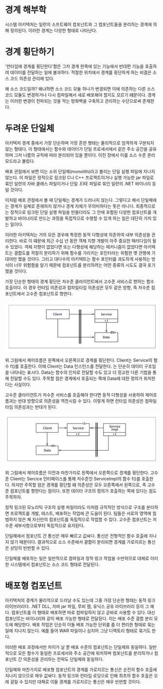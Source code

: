 # **경계 해부학**  
시스템 아키텍처는 일련의 소프트웨어 컴포넌트와 그 컴포넌트들을 분리하는 경계에 의해 정의된다. 이러한 경계는 다양한 형태로 나타난다.  
  
# **경계 횡단하기**  
'런타임에 경계를 횡단한다'함은 그저 경계 한쪽에 있는 기능에서 반대편 기능을 호출하여 데이터를 전달하는 일에 불과하다. 적절한 위치에서 경계를 횡단하게 
하는 비결은 소스 코드 의존성 관리에 있다.  
  
왜 소스 코드일까? 왜냐하면 소스 코드 모듈 하나가 변경되면 이에 의존하는 다른 소스 코드 모듈도 변경하거나 다시 컴파일해서 새로 배포해야 할지도 
모르기 떄문이다. 경계는 이러한 변경이 전파되는 것을 막는 방화벽을 구축하고 관리하는 수단으로써 존재한다.  
  
# **두려운 단일체**  
아키텍처 경계 중에서 가장 단순하며 가장 흔한 형태는 물리적으로 엄격하게 구분되지 않는 형태다. 이 형태에서는 함수와 데이터가 단일 프로세서에서 같은 
주소 공간을 공유하며 그저 나름의 규칙에 따라 분리되어 있을 뿐이다. 이전 장에서 이를 소스 수준 분리 모드라고 불렀다.  
  
배포 관점에서 보면 이는 소위 단일체(monolith)라고 불리는 단일 실행 파일에 지나지 않는다. 이 파일은 정적으로 링크된 C나 C++ 프로젝트이거나 실행 
가능한 jar 파일로 묶인 일련의 자바 클래스 파일이거나 단일 .EXE 파일로 묶인 일련의 .NET 바이너리 등일 것이다.  
  
이처럼 배포 관점에서 볼 때 단일체는 경계가 드러나지 않는다. 그렇다고 해서 단일체에는 경계가 실제로 존재하지 않거나 경계 자체가 무의미하다는 뜻은 
아니다. 최종적으로는 정적으로 링크된 단일 실행 파일을 만들더라도 그 안에 포함된 다양한 컴포넌트를 개발하고 바이너리로 만드는 과정을 독립적으로 
수행할 수 있게 하는 일은 대단히 가치 있는 일이다.  
  
이러한 아키텍처는 거의 모든 경우에 특정한 동적 다형성에 의존하여 내부 의존성을 관리한다. 바로 이 떄문에 최근 수십 년 동안 객체 지향 개발이 아주 
중요한 패러다임이 될 수 있었다. 객체 지향이 없었다면 또는 다형성에 해당하는 메커니즘이 없었다면 아키텍트는 결합도를 적절히 분리하기 위해 함수를 가리키는 
포인터라는 위험한 옛 관행에 기대야만 했을 것이다. 그리고 대다수의 아키텍트는 함수 포인터를 과도하게 사용하는 방식이 너무 위험함을 알기 때문에 
컴포넌트를 분리하려는 어떤 종류의 시도도 결국 포기했을 것이다.  
  
가장 단순한 형태의 경계 횡단은 저수준 클라이언트에서 고수준 서비스로 향하는 함수 호출이다. 이 경우 런타임 의존성과 컴파일타임 의존성은 모두 같은 방향, 
즉 저수준 컴포넌트에서 고수준 컴포넌트로 향한다.  
  
![img.png](image/img.png)  
  
위 그림에서 제어흐름은 왼쪽에서 오른쪽으로 경계를 횡단한다. Client는 Service의 함수 f()를 호출한다. 이때 Client는 Data 인스턴스를 전달한다. 
<DS>는 단순히 데이터 구조임을 나타내는 표시다. Data는 함수의 인자로 전달할 수도 있고 더 정교한 다른 기법을 통해 전달할 수도 있다. 주목할 점은 
경계에서 호출되는 쪽에 Data에 대한 정의가 위치한다는 사실이다.  
  
고수준 클라이언트가 저수준 서비스를 호출해야 한다면 동적 다형성을 사용하여 제어흐름과는 반대 방향으로 의존성을 역전시킬 수 있다. 이렇게 하면 런타임 
의존성은 컴파일타임 의존성과는 반대가 된다.  
  
![img.png](image/img2.png)  
  
위 그림에서 제어흐름은 이전과 마찬가지로 왼쪽에서 오른쪽으로 경계를 횡단한다. 고수준 Client는 Sercice 인터페이스를 통해 저수준인 ServiceImpl의 
함수 f()를 호출한다. 하지만 주목할 점은 경계를 횡단할 떄 의존성은 모두 오른쪽에서 왼쪽으로, 즉 고수준 컴포넌트를 향한다는 점이다. 또한 데이터 구조의 
정의가 호출하는 쪽에 있다는 점도 주목하자.  
  
정적 링크된 모노리틱 구조의 실행 파일이라도 이처럼 규칙적인 방식으로 구조를 분리하면 프로젝트를 개발, 테스트, 배포하는 작업에 큰 도움이 된다. 
팀들은 서로의 영역에 침범하지 않은 채 자신만의 컴포넌트를 독립적으로 작업할 수 있다. 고수준 컴포넌트는 저수준 세부사항으로부터 독립적으로 유지된다.  
  
단일체에서 컴포넌트 간 통신은 매우 빠르고 값싸다. 통신은 전형적인 함수 호출에 지나지 않기 때문이다. 결과적으로 소스 수준에서 결합이 분리되면 
경계를 가로지르는 통신은 상당히 빈번할 수 있다.  
  
단일체를 배포하는 일은 일반적으로 컴파일과 정적 링크 작업을 수반하므로 대체로 이러한 시스템에서 컴포넌트는 소스 코드 형태로 전달된다.  
  
# **배포형 컴포넌트**  
아키텍처의 경계가 물리적으로 드러날 수도 있는데 그중 가장 단순한 형태는 동적 링크 라이브러리다. .NET DLL, 자바 jar 파일, 루비 젬, 유닉스 공유 
라이브러리 등이 그 예다. 컴포넌트를 이 형태로 배포하면 따로 컴파일하지 않고 곧바로 사용할 수 있다. 대신 컴포넌트는 바이너리와 같이 배포 가능한 형태로 
전달된다. 이는 배포 수준 결합 분리 모드에 해당한다. 배포 작업은 단순히 이들 배포 가능한 단위를 좀 더 편리한 형태로 묶는 일에 지나지 않는다. 
예를 들어 WAR 파일이나 심지어 그냥 디렉토리 형태로 묶기도 한다.  
  
이러한 배포 과정에서만 차이가 날 뿐 배포 수준의 컴포넌트는 단일체와 동일하다. 일반적으로 모든 함수가 동일한 프로세서와 주소 공간에 위치하며 
컴포넌트를 분리하거나 컴포넌트 간 의존성을 관리하는 전략도 단일체와 동일하다.  
  
단일체와 마찬가지로 배포형 컴포넌트의 경계를 가로지르는 통신은 순전히 함수 호출에 지나지 않으므로 매우 값싸다. 동적 링크와 런타임 로딩으로 인해 
최초의 함수 호출은 오래 걸릴 수 있지만 대체로 이들 경계를 가로지르는 통신은 매우 빈번할 것이다.  
  

  
